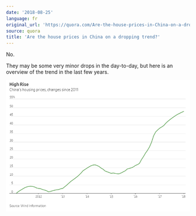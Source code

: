 ```yaml
---
date: '2018-08-25'
language: fr
original_url: 'https://quora.com/Are-the-house-prices-in-China-on-a-dropping-trend/answer/Clément-Renaud'
source: quora
title: 'Are the house prices in China on a dropping trend?'
---
```


No.

They may be some very minor drops in the day-to-day, but here is an
overview of the trend in the last few years.

![](/img/quora/main-qimg-0d933ff5508b5ab7ccf4f56b118dd37c.png)
